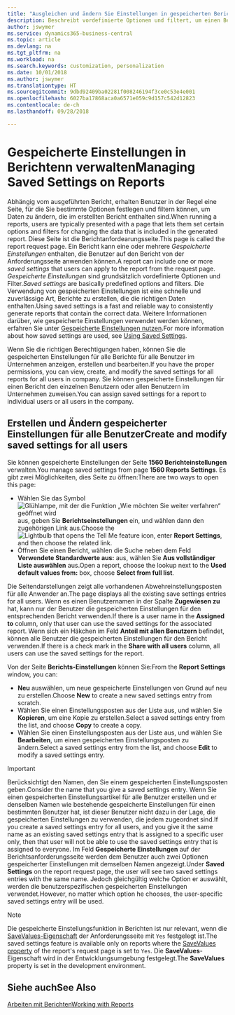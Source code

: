 ```yaml
---
title: "Ausgleichen und ändern Sie Einstellungen in gespeicherten Berichten | Microsoft Docs"
description: Beschreibt vordefinierte Optionen und filtert, um einen Bericht anzupassen und die richtigen Daten zu generieren.
author: jswymer
ms.service: dynamics365-business-central
ms.topic: article
ms.devlang: na
ms.tgt_pltfrm: na
ms.workload: na
ms.search.keywords: customization, personalization
ms.date: 10/01/2018
ms.author: jswymer
ms.translationtype: HT
ms.sourcegitcommit: 9dbd92409ba02281f008246194f3ce0c53e4e001
ms.openlocfilehash: 6027ba17868aca0a6571e059c9d157c542d12823
ms.contentlocale: de-ch
ms.lasthandoff: 09/28/2018

---
```

# <a name="managing-saved-settings-on-reports"></a><span data-ttu-id="45736-103">Gespeicherte Einstellungen in Berichtenn verwalten</span><span class="sxs-lookup"><span data-stu-id="45736-103">Managing Saved Settings on Reports</span></span>
<span data-ttu-id="45736-104">Abhängig vom ausgeführten Bericht, erhalten Benutzer in der Regel eine Seite, für die Sie bestimmte Optionen festlegen und filtern können, um Daten zu ändern, die im erstellten Bericht enthalten sind.</span><span class="sxs-lookup"><span data-stu-id="45736-104">When running a reports, users are typically presented with a page that lets them set certain options and filters for changing the data that is included in the generated report.</span></span> <span data-ttu-id="45736-105">Diese Seite ist die Berichtanfordearungsseite.</span><span class="sxs-lookup"><span data-stu-id="45736-105">This page is called the report request page.</span></span> <span data-ttu-id="45736-106">Ein Bericht kann eine oder mehrere *Gespeicherte Einstellungen* enthalten, die Benutzer auf den Bericht von der Anforderungsseite anwenden können.</span><span class="sxs-lookup"><span data-stu-id="45736-106">A report can include one or more *saved settings* that users can apply to the report from the request page.</span></span> <span data-ttu-id="45736-107">*Gespeicherte Einstellungen* sind grundsätzlich vordefinierte Optionen und Filter.</span><span class="sxs-lookup"><span data-stu-id="45736-107">*Saved settings* are basically predefined options and filters.</span></span> <span data-ttu-id="45736-108">Die Verwendung von gespeicherten Einstellungen ist eine schnelle und zuverlässige Art, Berichte zu erstellen, die die richtigen Daten enthalten.</span><span class="sxs-lookup"><span data-stu-id="45736-108">Using saved settings is a fast and reliable way to consistently generate reports that contain the correct data.</span></span> <span data-ttu-id="45736-109">Weitere Informationen darüber, wie gespeicherte Einstellungen verwendet werden können, erfahren Sie unter [Gespeicherte Einstellungen nutzen](ui-work-report.md#SavedSettings).</span><span class="sxs-lookup"><span data-stu-id="45736-109">For more information about how saved settings are used, see [Using Saved Settings](ui-work-report.md#SavedSettings).</span></span>

<span data-ttu-id="45736-110">Wenn Sie die richtigen Berechtigungen haben, können Sie die gespeicherten Einstellungen für alle Berichte für alle Benutzer im Unternehmen anzeigen, erstellen und bearbeiten.</span><span class="sxs-lookup"><span data-stu-id="45736-110">If you have the proper permissions, you can view, create, and modify the saved settings for all reports for all users in company.</span></span> <span data-ttu-id="45736-111">Sie können gespeicherte Einstellungen für einen Bericht den einzelnen Benutzern oder allen Benutzern im Unternehmen zuweisen.</span><span class="sxs-lookup"><span data-stu-id="45736-111">You can assign saved settings for a report to individual users or all users in the company.</span></span>

<!-- 
## Apply saved settings to a report
1. Open the report.

   The report request page appears.    
2. In the **Saved Settings** section of the page, set the **Name** field  to the saved settings that you want to use.

   The **Saved Settings** section only appears if the report has been run before or if there are existing saved settings entries. The saved settings entry called **Last used options and filters** is always available. These settings are the option and filter values that were used the last time you ran the report.

-->

## <a name="create-and-modify-saved-settings-for-all-users"></a><span data-ttu-id="45736-112">Erstellen und Ändern gespeicherter Einstellungen für alle Benutzer</span><span class="sxs-lookup"><span data-stu-id="45736-112">Create and modify saved settings for all users</span></span>
<span data-ttu-id="45736-113">Sie können gespeicherte Einstellungen der Seite **1560 Berichteinstellungen** verwalten.</span><span class="sxs-lookup"><span data-stu-id="45736-113">You manage saved settings from page **1560 Reports Settings**.</span></span> <span data-ttu-id="45736-114">Es gibt zwei Möglichkeiten, dies Seite zu öffnen:</span><span class="sxs-lookup"><span data-stu-id="45736-114">There are two ways to open this page:</span></span>
-   <span data-ttu-id="45736-115">Wählen Sie das Symbol ![Glühlampe, mit der die Funktion „Wie möchten Sie weiter verfahren“ geöffnet wird](media/ui-search/search_small.png "Wie möchten Sie weiter verfahren?") aus, geben Sie **Berichtseinstellungen** ein, und wählen dann den zugehörigen Link aus.</span><span class="sxs-lookup"><span data-stu-id="45736-115">Choose the ![Lightbulb that opens the Tell Me feature](media/ui-search/search_small.png "Tell me what you want to do") icon, enter **Report Settings**, and then choose the related link.</span></span>
-   <span data-ttu-id="45736-116">Öffnen Sie einen Bericht, wählen die Suche neben dem Feld **Verwendete Standardwerte aus:** aus, wählen Sie **Aus vollständiger Liste auswählen** aus.</span><span class="sxs-lookup"><span data-stu-id="45736-116">Open a report, choose the lookup next to the **Used default values from:** box, choose **Select from full list**.</span></span>

<span data-ttu-id="45736-117">Die Seitendarstellungen zeigt alle vorhandenen Abwehreinstellungsposten für alle Anwender an.</span><span class="sxs-lookup"><span data-stu-id="45736-117">The page displays all the existing save settings entries for all users.</span></span> <span data-ttu-id="45736-118">Wenn es einen Benutzernamen in der Spalte **Zugewiesen zu** hat, kann nur der Benutzer die gespeicherten Einstellungen für den entsprechenden Bericht verwenden.</span><span class="sxs-lookup"><span data-stu-id="45736-118">If there is a user name in the **Assigned to** column, only that user can use the saved settings for the associated report.</span></span> <span data-ttu-id="45736-119">Wenn sich ein Häkchen im Feld **Anteil mit allen Benutzern** befindet, können alle Benutzer die  gespeicherten Einstellungen für den Bericht verwenden.</span><span class="sxs-lookup"><span data-stu-id="45736-119">If there is a check mark in the **Share with all users** column, all users can use the saved settings for the report.</span></span>

<span data-ttu-id="45736-120">Von der Seite **Berichts-Einstellungen** können Sie:</span><span class="sxs-lookup"><span data-stu-id="45736-120">From the **Report Settings** window, you can:</span></span>
-   <span data-ttu-id="45736-121">**Neu** auswählen, um neue gespeicherte Einstellungen von Grund auf neu zu erstellen.</span><span class="sxs-lookup"><span data-stu-id="45736-121">Choose **New** to create a new saved settings entry from scratch.</span></span>
-   <span data-ttu-id="45736-122">Wählen Sie einen Einstellungsposten aus der Liste aus, und wählen Sie **Kopieren**, um eine Kopie zu erstellen.</span><span class="sxs-lookup"><span data-stu-id="45736-122">Select a saved settings entry from the list, and choose **Copy** to create a copy.</span></span>
-   <span data-ttu-id="45736-123">Wählen Sie einen Einstellungsposten aus der Liste aus, und wählen Sie **Bearbeiten**, um einen gespeicherten Einstellungsposten zu ändern.</span><span class="sxs-lookup"><span data-stu-id="45736-123">Select a saved settings entry from the list, and choose **Edit** to modify a saved settings entry.</span></span>


> [!Important]
> <span data-ttu-id="45736-124">Berücksichtigt den Namen, den Sie einem gespeicherten Einstellungsposten geben.</span><span class="sxs-lookup"><span data-stu-id="45736-124">Consider the name that you give a saved settings entry.</span></span> <span data-ttu-id="45736-125">Wenn Sie einen gespeicherten Einstellungsartikel für alle Benutzer erstellen und er denselben Namen wie bestehende gespeicherte Einstellungen für einen bestimmten Benutzer hat, ist dieser Benutzer nicht dazu in der Lage, die gespeicherten Einstellungen zu verwenden, die jedem zugeordnet sind.</span><span class="sxs-lookup"><span data-stu-id="45736-125">If you create a saved settings entry for all users, and you give it the same name as an existing saved settings entry that is assigned to a specific user only, then that user will not be able to use the saved settings entry that is assigned to everyone.</span></span>  <span data-ttu-id="45736-126">Im Feld **Gespeicherte Einstellungen** auf der Berichtsanforderungsseite werden dem Benutzer auch zwei Optionen gespeicherter Einstellungen mit demselben Namen angezeigt.</span><span class="sxs-lookup"><span data-stu-id="45736-126">Under **Saved Settings** on the report request page, the user will see two saved settings entries with the same name.</span></span> <span data-ttu-id="45736-127">Jedoch gleichgültig welche Option er auswählt, werden die benutzerspezifischen gespeicherten Einstellungen verwendet.</span><span class="sxs-lookup"><span data-stu-id="45736-127">However, no matter which option he chooses, the user-specific saved settings entry will be used.</span></span>

> [!NOTE]
> <span data-ttu-id="45736-128">Die gespeicherte Einstellungsfunktion in Berichten ist nur relevant, wenn die [SaveValues-Eigenschaft](https://docs.microsoft.com/en-us/dynamics-nav/savevalues-property) der Anforderungsseite mit `Yes` festgelegt ist.</span><span class="sxs-lookup"><span data-stu-id="45736-128">The saved settings feature is available only on reports where the [SaveValues property](https://docs.microsoft.com/en-us/dynamics-nav/savevalues-property) of the report's request page is set to `Yes`.</span></span> <span data-ttu-id="45736-129">Die **SaveValues**-Eigenschaft wird in der Entwicklungsumgebung festgelegt.</span><span class="sxs-lookup"><span data-stu-id="45736-129">The **SaveValues** property is set in the development environment.</span></span>  

## <a name="see-also"></a><span data-ttu-id="45736-130">Siehe auch</span><span class="sxs-lookup"><span data-stu-id="45736-130">See Also</span></span>
[<span data-ttu-id="45736-131">Arbeiten mit Berichten</span><span class="sxs-lookup"><span data-stu-id="45736-131">Working with Reports</span></span>](ui-work-report.md)  

